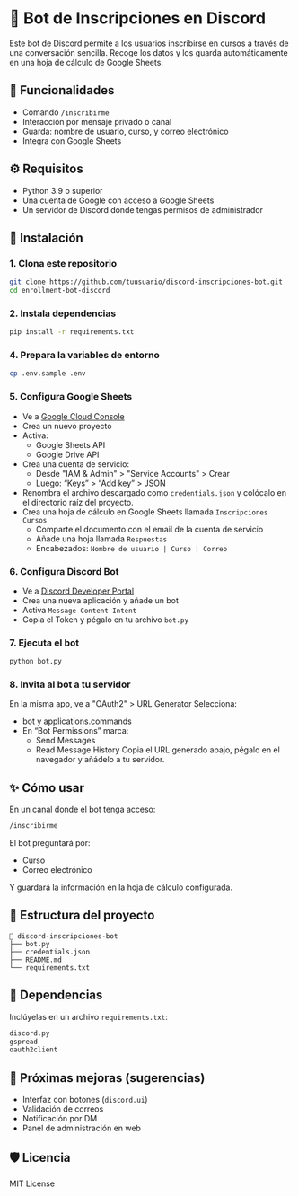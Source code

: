 # 🤖 Bot de Inscripciones en Discord

Este bot de Discord permite a los usuarios inscribirse en cursos a través de una conversación sencilla. Recoge los datos y los guarda automáticamente en una hoja de cálculo de Google Sheets.

## 🚀 Funcionalidades

- Comando `/inscribirme`
- Interacción por mensaje privado o canal
- Guarda: nombre de usuario, curso, y correo electrónico
- Integra con Google Sheets

## ⚙️ Requisitos

- Python 3.9 o superior
- Una cuenta de Google con acceso a Google Sheets
- Un servidor de Discord donde tengas permisos de administrador

## 🧰 Instalación

### 1. **Clona este repositorio**

```bash
git clone https://github.com/tuusuario/discord-inscripciones-bot.git
cd enrollment-bot-discord
```

### 2. **Instala dependencias**

```bash
pip install -r requirements.txt
```

### 4. **Prepara la variables de entorno**

```bash
cp .env.sample .env
```

### 5. **Configura Google Sheets**

- Ve a [Google Cloud Console](https://console.cloud.google.com/)
- Crea un nuevo proyecto
- Activa:
  - Google Sheets API
  - Google Drive API
- Crea una cuenta de servicio:
  - Desde "IAM & Admin" > "Service Accounts" > Crear
  - Luego: “Keys” > “Add key” > JSON
- Renombra el archivo descargado como `credentials.json` y colócalo en el directorio raíz del proyecto.
- Crea una hoja de cálculo en Google Sheets llamada `Inscripciones Cursos`
  - Comparte el documento con el email de la cuenta de servicio
  - Añade una hoja llamada `Respuestas`
  - Encabezados: `Nombre de usuario | Curso | Correo`

### 6. **Configura Discord Bot**

- Ve a [Discord Developer Portal](https://discord.com/developers/applications)
- Crea una nueva aplicación y añade un bot
- Activa `Message Content Intent`
- Copia el Token y pégalo en tu archivo `bot.py`

### 7. **Ejecuta el bot**

```bash
python bot.py
```

### 8. **Invita al bot a tu servidor**

En la misma app, ve a "OAuth2" > URL Generator
Selecciona:
- bot y applications.commands
- En “Bot Permissions” marca:
  - Send Messages
  - Read Message History
Copia el URL generado abajo, pégalo en el navegador y añádelo a tu servidor.


## ✨ Cómo usar

En un canal donde el bot tenga acceso:

```bash
/inscribirme
```

El bot preguntará por:
- Curso
- Correo electrónico

Y guardará la información en la hoja de cálculo configurada.

## 📂 Estructura del proyecto

```
📁 discord-inscripciones-bot
├── bot.py
├── credentials.json
├── README.md
└── requirements.txt
```

## 🧪 Dependencias

Inclúyelas en un archivo `requirements.txt`:

```txt
discord.py
gspread
oauth2client
```

## 📌 Próximas mejoras (sugerencias)

- Interfaz con botones (`discord.ui`)
- Validación de correos
- Notificación por DM
- Panel de administración en web

## 🛡️ Licencia

MIT License
